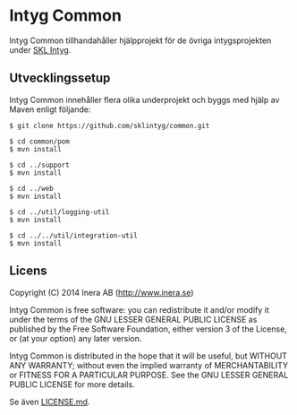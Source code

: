 # Intyg Common
Intyg Common tillhandahåller hjälpprojekt för de övriga intygsprojekten under [SKL Intyg](http://github.com/sklintyg).

## Utvecklingssetup
Intyg Common innehåller flera olika underprojekt och byggs med hjälp av Maven enligt följande:

```
$ git clone https://github.com/sklintyg/common.git

$ cd common/pom
$ mvn install

$ cd ../support
$ mvn install

$ cd ../web
$ mvn install

$ cd ../util/logging-util
$ mvn install

$ cd ../../util/integration-util
$ mvn install
```

## Licens
Copyright (C) 2014 Inera AB (http://www.inera.se)

Intyg Common is free software: you can redistribute it and/or modify it under the terms of the GNU LESSER GENERAL PUBLIC LICENSE as published by the Free Software Foundation, either version 3 of the License, or (at your option) any later version.

Intyg Common is distributed in the hope that it will be useful, but WITHOUT ANY WARRANTY; without even the implied warranty of MERCHANTABILITY or FITNESS FOR A PARTICULAR PURPOSE.  See the GNU LESSER GENERAL PUBLIC LICENSE for more details.

Se även [LICENSE.md](https://github.com/sklintyg/common/blob/master/LICENSE.md). 
